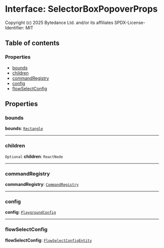 # Interface: SelectorBoxPopoverProps

Copyright (c) 2025 Bytedance Ltd. and/or its affiliates
SPDX-License-Identifier: MIT

## Table of contents

### Properties

* [bounds](/auto-docs/free-layout-editor/interfaces/SelectorBoxPopoverProps.md#bounds)
* [children](/auto-docs/free-layout-editor/interfaces/SelectorBoxPopoverProps.md#children)
* [commandRegistry](/auto-docs/free-layout-editor/interfaces/SelectorBoxPopoverProps.md#commandregistry)
* [config](/auto-docs/free-layout-editor/interfaces/SelectorBoxPopoverProps.md#config)
* [flowSelectConfig](/auto-docs/free-layout-editor/interfaces/SelectorBoxPopoverProps.md#flowselectconfig)

## Properties

### bounds

**bounds**: [`Rectangle`](/auto-docs/free-layout-editor/classes/Rectangle-1.md)

***

### children

`Optional` **children**: `ReactNode`

***

### commandRegistry

**commandRegistry**: [`CommandRegistry`](/auto-docs/free-layout-editor/classes/CommandRegistry.md)

***

### config

**config**: [`PlaygroundConfig`](/auto-docs/free-layout-editor/variables/PlaygroundConfig-1.md)

***

### flowSelectConfig

**flowSelectConfig**: [`FlowSelectConfigEntity`](/auto-docs/free-layout-editor/classes/FlowSelectConfigEntity.md)
